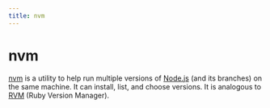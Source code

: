 ```yaml
---
title: nvm
---
```


# nvm

[nvm](https://github.com/creationix/nvm/blob/master/README.markdown) is a utility to help run multiple versions of [Node.js](/glossary/NODEJS.md) (and its branches) on the same machine. It can install, list, and choose versions. It is analogous to [RVM](https://rvm.io/) (Ruby Version Manager).
